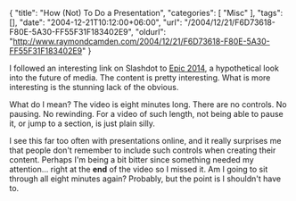 {
	"title": "How (Not) To Do a Presentation",
	"categories": [
		"Misc"
	],
	"tags": [],
	"date": "2004-12-21T10:12:00+06:00",
	"url": "/2004/12/21/F6D73618-F80E-5A30-FF55F31F183402E9",
	"oldurl": "http://www.raymondcamden.com/2004/12/21/F6D73618-F80E-5A30-FF55F31F183402E9"
}

I followed an interesting link on Slashdot to <a href="http://www.robinsloan.com/epic/">Epic 2014</a>, a hypothetical look into the future of media. The content is pretty interesting. What is more interesting is the stunning lack of the obvious.

What do I mean? The video is eight minutes long. There are no controls. No pausing. No rewinding. For a video of such length, not being able to pause it, or jump to a section, is just plain silly. 

I see this far too often with presentations online, and it really surprises me that people don't remember to include such controls when creating their content. Perhaps I'm being a bit bitter since something needed my attention... right at the <b>end</b> of the video so I missed it. Am I going to sit through all eight minutes again? Probably, but the point is I shouldn't have to.